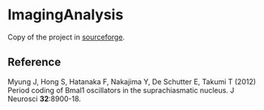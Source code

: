 ImagingAnalysis
===============

Copy of the project in [sourceforge](http://sourceforge.net/projects/imaginganalysis/).


Reference
---------
Myung J, Hong S, Hatanaka F, Nakajima Y, De Schutter E, Takumi T (2012) Period coding of Bmal1 oscillators in the suprachiasmatic nucleus. J Neurosci __32__:8900-18.